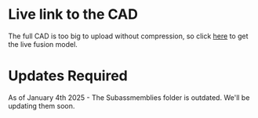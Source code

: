 # Live link to the CAD
The full CAD is too big to upload without compression, so click [here](https://a360.co/4dAXmJX) to get the live fusion model.

# Updates Required
As of January 4th 2025 - The Subassmemblies folder is outdated. We'll be updating them soon.